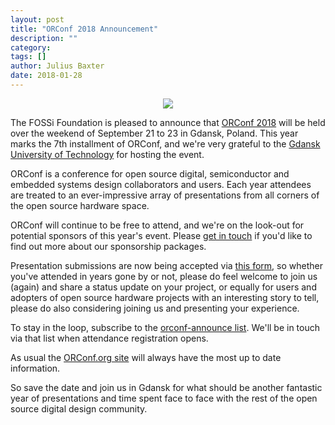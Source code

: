 ```yaml
---
layout: post
title: "ORConf 2018 Announcement"
description: ""
category:
tags: []
author: Julius Baxter
date: 2018-01-28
---
```


<center><img src="https://orconf.org/images/symbol2017.png" class="img-responsive" /></center>

The FOSSi Foundation is pleased to announce that [ORConf 2018](https://orconf.org) will be held over the weekend of September 21 to 23 in Gdansk, Poland. This year marks the 7th installment of ORConf, and we're very grateful to the [Gdansk University of Technology](https://eti.pg.edu.pl/main-menu) for hosting the event.

ORConf is a conference for open source digital, semiconductor and embedded systems design collaborators and users. Each year attendees are treated to an ever-impressive array of presentations from all corners of the open source hardware space.

ORConf will continue to be free to attend, and we're on the look-out for potential sponsors of this year's event. Please [get in touch](mailto:orconf@fossi-foundation.org) if you'd like to find out more about our sponsorship packages.

Presentation submissions are now being accepted via [this form](https://goo.gl/forms/sP5otWAbv72gheU33), so whether you've attended in years gone by or not, please do feel welcome to join us (again) and share a status update on your project, or equally for users and adopters of open source hardware projects with an interesting story to tell, please do also considering joining us and presenting your experience.

To stay in the loop, subscribe to the [orconf-announce list](https://lists.librecores.org/listinfo/orconf-announce). We'll be in touch via that list when attendance registration opens.

As usual the [ORConf.org site](https://orconf.org) will always have the most up to date information.

So save the date and join us in Gdansk for what should be another fantastic year of presentations and time spent face to face with the rest of the open source digital design community.